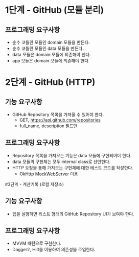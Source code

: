 # 1단계 - GitHub (모듈 분리)
## 프로그래밍 요구사항
- 순수 코틀린 모듈인 domain 모듈을 만든다.
- 순수 코틀린 모듈인 data 모듈을 만든다.
- data 모듈은 domain 모듈에 의존해야 한다.
- app 모듈은 domain 모듈에 의존해야 한다.

# 2단계 - GitHub (HTTP)
## 기능 요구사항
- GitHub Repository 목록을 가져올 수 있어야 한다.
  - GET, https://api.github.com/repositories
  - full_name, description 필드만

## 프로그래밍 요구사항
- Repository 목록을 가져오는 기능은 data 모듈에 구현되어야 한다.
- data 모듈의 구현체는 모두 internal class로 선언한다.
- HTTP 요청을 통해 가져오는 구현체에 대한 테스트 코드를 작성한다.
  - OkHttp [MockWebServer](https://github.com/square/okhttp/tree/master/mockwebserver) 이용

#3단계 - 계산기록 (로컬 저장소)
## 기능 요구사항
- 앱을 실행하면 리스트 형태의 GitHub Repository UI가 보여야 한다.

## 프로그래밍 요구사항
- MVVM 패턴으로 구현한다.
- Dagger2, Hilt를 이용하여 의존성을 주입한다.

